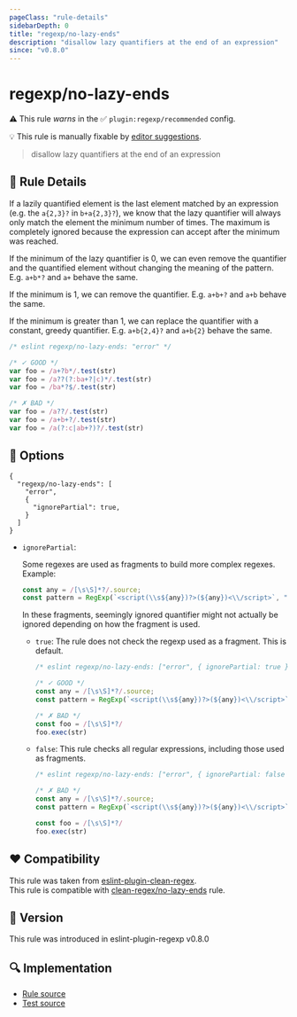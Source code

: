 ```yaml
---
pageClass: "rule-details"
sidebarDepth: 0
title: "regexp/no-lazy-ends"
description: "disallow lazy quantifiers at the end of an expression"
since: "v0.8.0"
---
```

# regexp/no-lazy-ends

⚠️ This rule _warns_ in the ✅ `plugin:regexp/recommended` config.

💡 This rule is manually fixable by [editor suggestions](https://eslint.org/docs/developer-guide/working-with-rules#providing-suggestions).

<!-- end auto-generated rule header -->

> disallow lazy quantifiers at the end of an expression

## :book: Rule Details

If a lazily quantified element is the last element matched by an expression
(e.g. the `a{2,3}?` in `b+a{2,3}?`), we know that the lazy quantifier will
always only match the element the minimum number of times. The maximum is
completely ignored because the expression can accept after the minimum was
reached.

If the minimum of the lazy quantifier is 0, we can even remove the quantifier
and the quantified element without changing the meaning of the pattern. E.g.
`a+b*?` and `a+` behave the same.

If the minimum is 1, we can remove the quantifier. E.g. `a+b+?` and `a+b` behave
the same.

If the minimum is greater than 1, we can replace the quantifier with a constant,
greedy quantifier. E.g. `a+b{2,4}?` and `a+b{2}` behave the same.

<eslint-code-block>

```js
/* eslint regexp/no-lazy-ends: "error" */

/* ✓ GOOD */
var foo = /a+?b*/.test(str)
var foo = /a??(?:ba+?|c)*/.test(str)
var foo = /ba*?$/.test(str)

/* ✗ BAD */
var foo = /a??/.test(str)
var foo = /a+b+?/.test(str)
var foo = /a(?:c|ab+?)?/.test(str)
```

</eslint-code-block>

## :wrench: Options

```json5
{
  "regexp/no-lazy-ends": [
    "error",
    {
      "ignorePartial": true,
    }
  ]
}
```

- `ignorePartial`:

  Some regexes are used as fragments to build more complex regexes. Example:

  ```js
  const any = /[\s\S]*?/.source;
  const pattern = RegExp(`<script(\\s${any})?>(${any})<\\/script>`, "g");
  ```

  In these fragments, seemingly ignored quantifier might not actually be ignored depending on how the fragment is used.

  - `true`:
    The rule does not check the regexp used as a fragment. This is default.

    <eslint-code-block>

    ```js
    /* eslint regexp/no-lazy-ends: ["error", { ignorePartial: true }] */

    /* ✓ GOOD */
    const any = /[\s\S]*?/.source;
    const pattern = RegExp(`<script(\\s${any})?>(${any})<\\/script>`, "g");

    /* ✗ BAD */
    const foo = /[\s\S]*?/
    foo.exec(str)
    ```

    </eslint-code-block>

  - `false`:
    This rule checks all regular expressions, including those used as fragments.

    <eslint-code-block>

    ```js
    /* eslint regexp/no-lazy-ends: ["error", { ignorePartial: false }] */

    /* ✗ BAD */
    const any = /[\s\S]*?/.source;
    const pattern = RegExp(`<script(\\s${any})?>(${any})<\\/script>`, "g");

    const foo = /[\s\S]*?/
    foo.exec(str)
    ```

    </eslint-code-block>

## :heart: Compatibility

This rule was taken from [eslint-plugin-clean-regex].\
This rule is compatible with [clean-regex/no-lazy-ends] rule.

[eslint-plugin-clean-regex]: https://github.com/RunDevelopment/eslint-plugin-clean-regex
[clean-regex/no-lazy-ends]: https://github.com/RunDevelopment/eslint-plugin-clean-regex/blob/master/docs/rules/no-lazy-ends.md

## :rocket: Version

This rule was introduced in eslint-plugin-regexp v0.8.0

## :mag: Implementation

- [Rule source](https://github.com/ota-meshi/eslint-plugin-regexp/blob/master/lib/rules/no-lazy-ends.ts)
- [Test source](https://github.com/ota-meshi/eslint-plugin-regexp/blob/master/tests/lib/rules/no-lazy-ends.ts)
